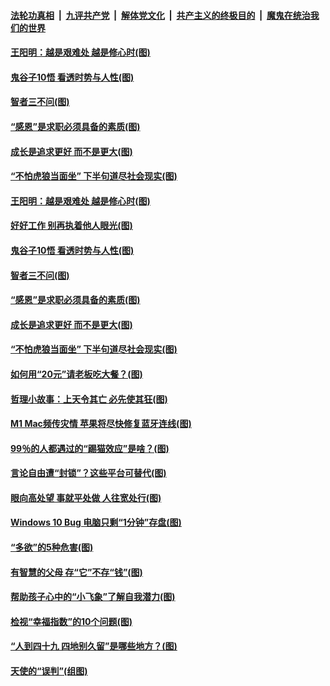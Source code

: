 

####  [法轮功真相](../../../../basic/blob/master/README.md?t=01170501) &nbsp;|&nbsp; [九评共产党](../../../../9ping.md/blob/master/README.md?t=01170501) &nbsp;|&nbsp; [解体党文化](../../../../jtdwh.md/blob/master/README.md?t=01170501)  &nbsp;|&nbsp; [共产主义的终极目的](../../../../gczydzjmd.md/blob/master/README.md?t=01170501) &nbsp;|&nbsp; [魔鬼在统治我们的世界](../../../../mgztzwmdsj.md/blob/master/README.md?t=01170501) 

#### [王阳明：越是艰难处 越是修心时(图)](../pages/p8/958916.md?t=01170501) 

#### [鬼谷子10悟 看透时势与人性(图)](../pages/p8/959235.md?t=01170501) 

#### [智者三不问(图)](../pages/p8/959094.md?t=01170501) 

#### [“感恩”是求职必须具备的素质(图)](../pages/p8/958907.md?t=01170501) 

#### [成长是追求更好 而不是更大(图)](../pages/p8/959216.md?t=01170501) 

#### [“不怕虎狼当面坐” 下半句道尽社会现实(图)](../pages/p8/959177.md?t=01170501) 

#### [王阳明：越是艰难处 越是修心时(图)](../pages/p8/958916.md?t=01170501) 

#### [好好工作 别再执着他人眼光(图)](../pages/p8/959314.md?t=01170501) 

#### [鬼谷子10悟 看透时势与人性(图)](../pages/p8/959235.md?t=01170501) 

#### [智者三不问(图)](../pages/p8/959094.md?t=01170501) 

#### [“感恩”是求职必须具备的素质(图)](../pages/p8/958907.md?t=01170501) 

#### [成长是追求更好 而不是更大(图)](../pages/p8/959216.md?t=01170501) 

#### [“不怕虎狼当面坐” 下半句道尽社会现实(图)](../pages/p8/959177.md?t=01170501) 

#### [如何用“20元”请老板吃大餐？(图)](../pages/p8/959096.md?t=01170501) 

#### [哲理小故事：上天令其亡 必先使其狂(图)](../pages/p8/958904.md?t=01170501) 

#### [M1 Mac频传灾情 苹果将尽快修复蓝牙连线(图)](../pages/p8/959107.md?t=01170501) 

#### [99％的人都遇过的“踢猫效应”是啥？(图)](../pages/p8/959084.md?t=01170501) 

#### [言论自由遭“封锁”？这些平台可替代(图)](../pages/p8/959024.md?t=01170501) 

#### [眼向高处望 事就平处做 人往宽处行(图)](../pages/p8/958899.md?t=01170501) 

#### [Windows 10 Bug 电脑只剩“1分钟”存盘(图)](../pages/p8/958988.md?t=01170501) 

#### [“多欲”的5种危害(图)](../pages/p8/958962.md?t=01170501) 

#### [有智慧的父母 存“它”不存“钱”(图)](../pages/p8/958893.md?t=01170501) 

#### [帮助孩子心中的“小飞象”了解自我潜力(图)](../pages/p8/958871.md?t=01170501) 

#### [检视“幸福指数”的10个问题(图)](../pages/p8/958650.md?t=01170501) 

#### [“人到四十九 四地别久留”是哪些地方？(图)](../pages/p8/958851.md?t=01170501) 

#### [天使的“误判”(组图)](../pages/p8/958384.md?t=01170501) 

